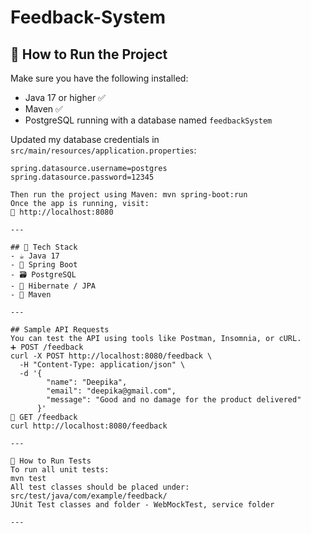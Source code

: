 # Feedback-System
## 🚀 How to Run the Project
Make sure you have the following installed:
- Java 17 or higher ✅
- Maven ✅
- PostgreSQL running with a database named `feedbackSystem`

Updated my database credentials in `src/main/resources/application.properties`:

```properties
spring.datasource.username=postgres
spring.datasource.password=12345

Then run the project using Maven: mvn spring-boot:run
Once the app is running, visit:
📍 http://localhost:8080

---

## 🧰 Tech Stack
- ☕ Java 17  
- 🌱 Spring Boot  
- 🗃️ PostgreSQL  
- 🐘 Hibernate / JPA  
- 🔧 Maven  

---

## Sample API Requests
You can test the API using tools like Postman, Insomnia, or cURL.
➕ POST /feedback
curl -X POST http://localhost:8080/feedback \
  -H "Content-Type: application/json" \
  -d '{
        "name": "Deepika",
        "email": "deepika@gmail.com",
        "message": "Good and no damage for the product delivered"
      }'
📄 GET /feedback
curl http://localhost:8080/feedback

---

🧪 How to Run Tests
To run all unit tests:
mvn test
All test classes should be placed under:
src/test/java/com/example/feedback/
JUnit Test classes and folder - WebMockTest, service folder 

---
